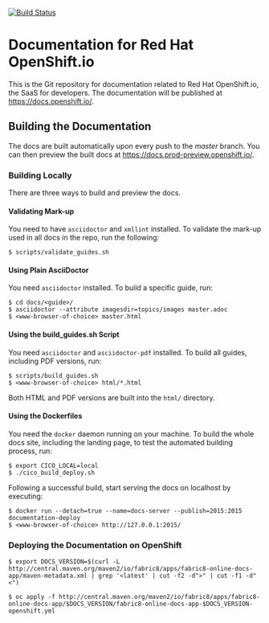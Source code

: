 [![Build Status](https://ci.centos.org/view/Devtools/job/devtools-fabric8-online-docs-build-master/badge/icon)](https://ci.centos.org/view/Devtools/job/devtools-fabric8-online-docs-build-master/)

# Documentation for Red Hat OpenShift.io

This is the Git repository for documentation related to Red Hat OpenShift.io, the SaaS for developers. The documentation will be published at https://docs.openshift.io/.


## Building the Documentation

The docs are built automatically upon every push to the *master* branch. You can then preview the built docs at https://docs.prod-preview.openshift.io/.


### Building Locally

There are three ways to build and preview the docs.

#### Validating Mark-up

You need to have `asciidoctor` and `xmllint` installed. To validate the mark-up used in all docs in the repo, run the following:

```
$ scripts/validate_guides.sh
```

#### Using Plain AsciiDoctor

You need `asciidoctor` installed. To build a specific guide, run:

```
$ cd docs/<guide>/
$ asciidoctor --attribute imagesdir=topics/images master.adoc
$ <www-browser-of-choice> master.html
```


#### Using the build_guides.sh Script

You need `asciidoctor` and `asciidoctor-pdf` installed. To build all guides, including PDF versions, run:

```
$ scripts/build_guides.sh
$ <www-browser-of-choice> html/*.html
```

Both HTML and PDF versions are built into the `html/` directory.


#### Using the Dockerfiles

You need the `docker` daemon running on your machine. To build the whole docs site, including the landing page, to test the automated building process, run:

```
$ export CICO_LOCAL=local
$ ./cico_build_deploy.sh
```

Following a successful build, start serving the docs on localhost by executing:

```
$ docker run --detach=true --name=docs-server --publish=2015:2015 documentation-deploy
$ <www-browser-of-choice> http://127.0.0.1:2015/
```


### Deploying the Documentation on OpenShift

```
$ export DOCS_VERSION=$(curl -L http://central.maven.org/maven2/io/fabric8/apps/fabric8-online-docs-app/maven-metadata.xml | grep '<latest' | cut -f2 -d">" | cut -f1 -d"<")

$ oc apply -f http://central.maven.org/maven2/io/fabric8/apps/fabric8-online-docs-app/$DOCS_VERSION/fabric8-online-docs-app-$DOCS_VERSION-openshift.yml
```
